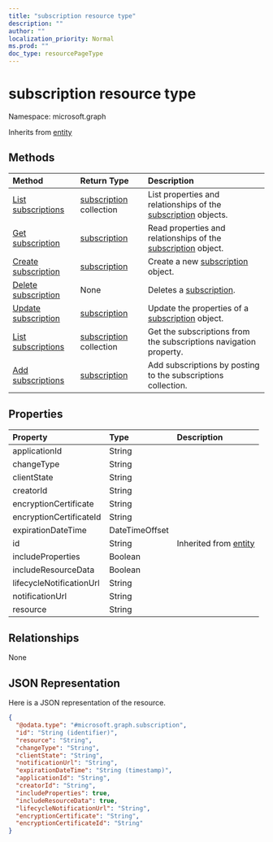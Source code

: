 ```yaml
---
title: "subscription resource type"
description: ""
author: ""
localization_priority: Normal
ms.prod: ""
doc_type: resourcePageType
---
```


# subscription resource type


Namespace: microsoft.graph




Inherits from [entity](../resources/entity.md)

## Methods
|Method|Return Type|Description|
|:---|:---|:---|
|[List subscriptions](../api/subscription-list.md)|[subscription](../resources/subscription.md) collection|List properties and relationships of the [subscription](../resources/subscription.md) objects.|
|[Get subscription](../api/subscription-get.md)|[subscription](../resources/subscription.md)|Read properties and relationships of the [subscription](../resources/subscription.md) object.|
|[Create subscription](../api/subscription-post-subscriptions.md)|[subscription](../resources/subscription.md)|Create a new [subscription](../resources/subscription.md) object.|
|[Delete subscription](../api/subscription-delete.md)|None|Deletes a [subscription](../resources/subscription.md).|
|[Update subscription](../api/subscription-update.md)|[subscription](../resources/subscription.md)|Update the properties of a [subscription](../resources/subscription.md) object.|
|[List subscriptions](../api/driveitem-list-subscriptions.md)|[subscription](../resources/subscription.md) collection|Get the subscriptions from the subscriptions navigation property.|
|[Add subscriptions](../api/driveitem-post-subscriptions.md)|[subscription](../resources/subscription.md)|Add subscriptions by posting to the subscriptions collection.|

## Properties
|Property|Type|Description|
|:---|:---|:---|
|applicationId|String||
|changeType|String||
|clientState|String||
|creatorId|String||
|encryptionCertificate|String||
|encryptionCertificateId|String||
|expirationDateTime|DateTimeOffset||
|id|String| Inherited from [entity](../resources/entity.md)|
|includeProperties|Boolean||
|includeResourceData|Boolean||
|lifecycleNotificationUrl|String||
|notificationUrl|String||
|resource|String||

## Relationships
None

## JSON Representation
Here is a JSON representation of the resource.
<!-- {
  "blockType": "resource",
  "keyProperty": "id",
  "@odata.type": "microsoft.graph.subscription",
  "baseType": "microsoft.graph.entity",
  "openType": false
}
-->
``` json
{
  "@odata.type": "#microsoft.graph.subscription",
  "id": "String (identifier)",
  "resource": "String",
  "changeType": "String",
  "clientState": "String",
  "notificationUrl": "String",
  "expirationDateTime": "String (timestamp)",
  "applicationId": "String",
  "creatorId": "String",
  "includeProperties": true,
  "includeResourceData": true,
  "lifecycleNotificationUrl": "String",
  "encryptionCertificate": "String",
  "encryptionCertificateId": "String"
}
```

